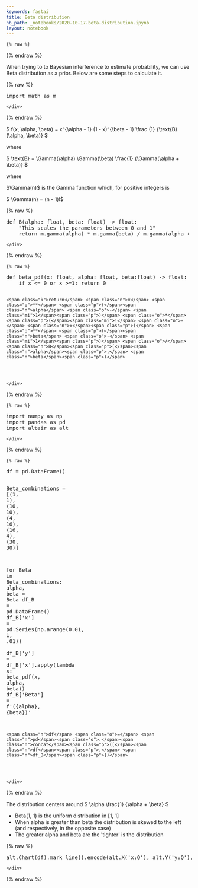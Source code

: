 ```yaml
---
keywords: fastai
title: Beta distribution
nb_path: _notebooks/2020-10-17-beta-distribution.ipynb
layout: notebook
---
```


<!--
#################################################
### THIS FILE WAS AUTOGENERATED! DO NOT EDIT! ###
#################################################
# file to edit: _notebooks/2020-10-17-beta-distribution.ipynb
-->

<div class="container" id="notebook-container">
        
    {% raw %}
    
<div class="cell border-box-sizing code_cell rendered">

</div>
    {% endraw %}

<div class="cell border-box-sizing text_cell rendered"><div class="inner_cell">
<div class="text_cell_render border-box-sizing rendered_html">
<p>When trying to to Bayesian interference to estimate probability, we can use Beta distribution as a prior. Below are some steps to calculate it.</p>

</div>
</div>
</div>
    {% raw %}
    
<div class="cell border-box-sizing code_cell rendered">
<div class="input">

<div class="inner_cell">
    <div class="input_area">
<div class=" highlight hl-ipython3"><pre><span></span><span class="kn">import</span> <span class="nn">math</span> <span class="k">as</span> <span class="nn">m</span>
</pre></div>

    </div>
</div>
</div>

</div>
    {% endraw %}

<div class="cell border-box-sizing text_cell rendered"><div class="inner_cell">
<div class="text_cell_render border-box-sizing rendered_html">
<p>$ f(x, \alpha, \beta) = x^{\alpha - 1} (1 - x)^{\beta - 1} \frac {1} {\text{B}(\alpha, \beta)} $</p>
<p>where</p>
<p>$ \text{B} = \Gamma(\alpha) \Gamma(\beta) \frac{1} {\Gamma(\alpha + \beta)} $</p>
<p>where</p>
<p>$\Gamma(n)$ is the Gamma function which, for positive integers is</p>
<p>$ \Gamma(n) = (n - 1)!$</p>

</div>
</div>
</div>
    {% raw %}
    
<div class="cell border-box-sizing code_cell rendered">
<div class="input">

<div class="inner_cell">
    <div class="input_area">
<div class=" highlight hl-ipython3"><pre><span></span><span class="k">def</span> <span class="nf">B</span><span class="p">(</span><span class="n">alpha</span><span class="p">:</span> <span class="nb">float</span><span class="p">,</span> <span class="n">beta</span><span class="p">:</span> <span class="nb">float</span><span class="p">)</span> <span class="o">-&gt;</span> <span class="nb">float</span><span class="p">:</span>
    <span class="s2">&quot;This scales the parameters between 0 and 1&quot;</span>
    <span class="k">return</span> <span class="n">m</span><span class="o">.</span><span class="n">gamma</span><span class="p">(</span><span class="n">alpha</span><span class="p">)</span> <span class="o">*</span> <span class="n">m</span><span class="o">.</span><span class="n">gamma</span><span class="p">(</span><span class="n">beta</span><span class="p">)</span> <span class="o">/</span> <span class="n">m</span><span class="o">.</span><span class="n">gamma</span><span class="p">(</span><span class="n">alpha</span> <span class="o">+</span> <span class="n">beta</span><span class="p">)</span>
</pre></div>

    </div>
</div>
</div>

</div>
    {% endraw %}

    {% raw %}
    
<div class="cell border-box-sizing code_cell rendered">
<div class="input">

<div class="inner_cell">
    <div class="input_area">
<div class=" highlight hl-ipython3"><pre><span></span><span class="k">def</span> <span class="nf">beta_pdf</span><span class="p">(</span><span class="n">x</span><span class="p">:</span> <span class="nb">float</span><span class="p">,</span> <span class="n">alpha</span><span class="p">:</span> <span class="nb">float</span><span class="p">,</span> <span class="n">beta</span><span class="p">:</span><span class="nb">float</span><span class="p">)</span> <span class="o">-&gt;</span> <span class="nb">float</span><span class="p">:</span>
    <span class="k">if</span> <span class="n">x</span> <span class="o">&lt;=</span> <span class="mi">0</span> <span class="ow">or</span> <span class="n">x</span> <span class="o">&gt;=</span><span class="mi">1</span><span class="p">:</span> <span class="k">return</span> <span class="mi">0</span>

    <span class="k">return</span> <span class="n">x</span> <span class="o">**</span> <span class="p">(</span><span class="n">alpha</span> <span class="o">-</span> <span class="mi">1</span><span class="p">)</span> <span class="o">*</span> <span class="p">(</span><span class="mi">1</span> <span class="o">-</span> <span class="n">x</span><span class="p">)</span> <span class="o">**</span> <span class="p">(</span><span class="n">beta</span> <span class="o">-</span> <span class="mi">1</span><span class="p">)</span> <span class="o">/</span> <span class="n">B</span><span class="p">(</span><span class="n">alpha</span><span class="p">,</span> <span class="n">beta</span><span class="p">)</span>
</pre></div>

    </div>
</div>
</div>

</div>
    {% endraw %}

    {% raw %}
    
<div class="cell border-box-sizing code_cell rendered">
<div class="input">

<div class="inner_cell">
    <div class="input_area">
<div class=" highlight hl-ipython3"><pre><span></span><span class="kn">import</span> <span class="nn">numpy</span> <span class="k">as</span> <span class="nn">np</span>
<span class="kn">import</span> <span class="nn">pandas</span> <span class="k">as</span> <span class="nn">pd</span>
<span class="kn">import</span> <span class="nn">altair</span> <span class="k">as</span> <span class="nn">alt</span>
</pre></div>

    </div>
</div>
</div>

</div>
    {% endraw %}

    {% raw %}
    
<div class="cell border-box-sizing code_cell rendered">
<div class="input">

<div class="inner_cell">
    <div class="input_area">
<div class=" highlight hl-ipython3"><pre><span></span><span class="n">df</span> <span class="o">=</span> <span class="n">pd</span><span class="o">.</span><span class="n">DataFrame</span><span class="p">()</span>

<span class="n">Beta_combinations</span> <span class="o">=</span> <span class="p">[(</span><span class="mi">1</span><span class="p">,</span> <span class="mi">1</span><span class="p">),</span> <span class="p">(</span><span class="mi">10</span><span class="p">,</span> <span class="mi">10</span><span class="p">),</span> <span class="p">(</span><span class="mi">4</span><span class="p">,</span> <span class="mi">16</span><span class="p">),</span> <span class="p">(</span><span class="mi">16</span><span class="p">,</span> <span class="mi">4</span><span class="p">),</span> <span class="p">(</span><span class="mi">30</span><span class="p">,</span> <span class="mi">30</span><span class="p">)]</span>

<span class="k">for</span> <span class="n">Beta</span> <span class="ow">in</span> <span class="n">Beta_combinations</span><span class="p">:</span>
    <span class="n">alpha</span><span class="p">,</span> <span class="n">beta</span> <span class="o">=</span> <span class="n">Beta</span>
    <span class="n">df_B</span> <span class="o">=</span> <span class="n">pd</span><span class="o">.</span><span class="n">DataFrame</span><span class="p">()</span>
    <span class="n">df_B</span><span class="p">[</span><span class="s1">&#39;x&#39;</span><span class="p">]</span> <span class="o">=</span> <span class="n">pd</span><span class="o">.</span><span class="n">Series</span><span class="p">(</span><span class="n">np</span><span class="o">.</span><span class="n">arange</span><span class="p">(</span><span class="mf">0.01</span><span class="p">,</span> <span class="mi">1</span><span class="p">,</span> <span class="o">.</span><span class="mi">01</span><span class="p">))</span>    
    <span class="n">df_B</span><span class="p">[</span><span class="s1">&#39;y&#39;</span><span class="p">]</span> <span class="o">=</span> <span class="n">df_B</span><span class="p">[</span><span class="s1">&#39;x&#39;</span><span class="p">]</span><span class="o">.</span><span class="n">apply</span><span class="p">(</span><span class="k">lambda</span> <span class="n">x</span><span class="p">:</span> <span class="n">beta_pdf</span><span class="p">(</span><span class="n">x</span><span class="p">,</span> <span class="n">alpha</span><span class="p">,</span> <span class="n">beta</span><span class="p">))</span>
    <span class="n">df_B</span><span class="p">[</span><span class="s1">&#39;Beta&#39;</span><span class="p">]</span> <span class="o">=</span> <span class="sa">f</span><span class="s1">&#39;(</span><span class="si">{</span><span class="n">alpha</span><span class="si">}</span><span class="s1">, </span><span class="si">{</span><span class="n">beta</span><span class="si">}</span><span class="s1">)&#39;</span>

    <span class="n">df</span> <span class="o">=</span> <span class="n">pd</span><span class="o">.</span><span class="n">concat</span><span class="p">([</span><span class="n">df</span><span class="p">,</span> <span class="n">df_B</span><span class="p">])</span>
</pre></div>

    </div>
</div>
</div>

</div>
    {% endraw %}

<div class="cell border-box-sizing text_cell rendered"><div class="inner_cell">
<div class="text_cell_render border-box-sizing rendered_html">
<p>The distribution centers around $ \alpha \frac{1} {\alpha + \beta} $</p>
<ul>
<li>Beta(1, 1) is the uniform distribution in [1, 1]</li>
<li>When alpha is greater than beta the distribution is skewed to the left (and respectively, in the opposite case)</li>
<li>The greater alpha and beta are the 'tighter' is the distribution</li>
</ul>

</div>
</div>
</div>
    {% raw %}
    
<div class="cell border-box-sizing code_cell rendered">
<div class="input">

<div class="inner_cell">
    <div class="input_area">
<div class=" highlight hl-ipython3"><pre><span></span><span class="n">alt</span><span class="o">.</span><span class="n">Chart</span><span class="p">(</span><span class="n">df</span><span class="p">)</span><span class="o">.</span><span class="n">mark_line</span><span class="p">()</span><span class="o">.</span><span class="n">encode</span><span class="p">(</span><span class="n">alt</span><span class="o">.</span><span class="n">X</span><span class="p">(</span><span class="s1">&#39;x:Q&#39;</span><span class="p">),</span> <span class="n">alt</span><span class="o">.</span><span class="n">Y</span><span class="p">(</span><span class="s1">&#39;y:Q&#39;</span><span class="p">),</span> <span class="n">alt</span><span class="o">.</span><span class="n">Color</span><span class="p">(</span><span class="s1">&#39;Beta&#39;</span><span class="p">),</span> <span class="n">tooltip</span><span class="o">=</span><span class="p">[</span><span class="s1">&#39;x&#39;</span><span class="p">,</span> <span class="s1">&#39;y&#39;</span><span class="p">,</span> <span class="s1">&#39;Beta&#39;</span><span class="p">],</span> <span class="n">strokeDash</span><span class="o">=</span><span class="s1">&#39;Beta&#39;</span><span class="p">)</span><span class="o">.</span><span class="n">properties</span><span class="p">(</span><span class="n">width</span><span class="o">=</span><span class="mi">600</span><span class="p">)</span>
</pre></div>

    </div>
</div>
</div>

<div class="output_wrapper">
<div class="output">

<div class="output_area">


<div class="output_html rendered_html output_subarea output_execute_result">

<div id="altair-viz-af6b93df3aa54798a5e24274c2871f35"></div>
<script type="text/javascript">
  (function(spec, embedOpt){
    let outputDiv = document.currentScript.previousElementSibling;
    if (outputDiv.id !== "altair-viz-af6b93df3aa54798a5e24274c2871f35") {
      outputDiv = document.getElementById("altair-viz-af6b93df3aa54798a5e24274c2871f35");
    }
    const paths = {
      "vega": "https://cdn.jsdelivr.net/npm//vega@5?noext",
      "vega-lib": "https://cdn.jsdelivr.net/npm//vega-lib?noext",
      "vega-lite": "https://cdn.jsdelivr.net/npm//vega-lite@4.8.1?noext",
      "vega-embed": "https://cdn.jsdelivr.net/npm//vega-embed@6?noext",
    };

    function loadScript(lib) {
      return new Promise(function(resolve, reject) {
        var s = document.createElement('script');
        s.src = paths[lib];
        s.async = true;
        s.onload = () => resolve(paths[lib]);
        s.onerror = () => reject(`Error loading script: ${paths[lib]}`);
        document.getElementsByTagName("head")[0].appendChild(s);
      });
    }

    function showError(err) {
      outputDiv.innerHTML = `<div class="error" style="color:red;">${err}</div>`;
      throw err;
    }

    function displayChart(vegaEmbed) {
      vegaEmbed(outputDiv, spec, embedOpt)
        .catch(err => showError(`Javascript Error: ${err.message}<br>This usually means there's a typo in your chart specification. See the javascript console for the full traceback.`));
    }

    if(typeof define === "function" && define.amd) {
      requirejs.config({paths});
      require(["vega-embed"], displayChart, err => showError(`Error loading script: ${err.message}`));
    } else if (typeof vegaEmbed === "function") {
      displayChart(vegaEmbed);
    } else {
      loadScript("vega")
        .then(() => loadScript("vega-lite"))
        .then(() => loadScript("vega-embed"))
        .catch(showError)
        .then(() => displayChart(vegaEmbed));
    }
  })({"config": {"view": {"continuousWidth": 400, "continuousHeight": 300}}, "data": {"name": "data-23ab3efdc0c5a29b11410e2bb1863f02"}, "mark": "line", "encoding": {"color": {"type": "nominal", "field": "Beta"}, "strokeDash": {"type": "nominal", "field": "Beta"}, "tooltip": [{"type": "quantitative", "field": "x"}, {"type": "quantitative", "field": "y"}, {"type": "nominal", "field": "Beta"}], "x": {"type": "quantitative", "field": "x"}, "y": {"type": "quantitative", "field": "y"}}, "width": 600, "$schema": "https://vega.github.io/schema/vega-lite/v4.8.1.json", "datasets": {"data-23ab3efdc0c5a29b11410e2bb1863f02": [{"x": 0.01, "y": 1.0, "Beta": "(1, 1)"}, {"x": 0.02, "y": 1.0, "Beta": "(1, 1)"}, {"x": 0.03, "y": 1.0, "Beta": "(1, 1)"}, {"x": 0.04, "y": 1.0, "Beta": "(1, 1)"}, {"x": 0.05, "y": 1.0, "Beta": "(1, 1)"}, {"x": 0.060000000000000005, "y": 1.0, "Beta": "(1, 1)"}, {"x": 0.06999999999999999, "y": 1.0, "Beta": "(1, 1)"}, {"x": 0.08, "y": 1.0, "Beta": "(1, 1)"}, {"x": 0.09, "y": 1.0, "Beta": "(1, 1)"}, {"x": 0.09999999999999999, "y": 1.0, "Beta": "(1, 1)"}, {"x": 0.11, "y": 1.0, "Beta": "(1, 1)"}, {"x": 0.12, "y": 1.0, "Beta": "(1, 1)"}, {"x": 0.13, "y": 1.0, "Beta": "(1, 1)"}, {"x": 0.14, "y": 1.0, "Beta": "(1, 1)"}, {"x": 0.15000000000000002, "y": 1.0, "Beta": "(1, 1)"}, {"x": 0.16, "y": 1.0, "Beta": "(1, 1)"}, {"x": 0.17, "y": 1.0, "Beta": "(1, 1)"}, {"x": 0.18000000000000002, "y": 1.0, "Beta": "(1, 1)"}, {"x": 0.19, "y": 1.0, "Beta": "(1, 1)"}, {"x": 0.2, "y": 1.0, "Beta": "(1, 1)"}, {"x": 0.21000000000000002, "y": 1.0, "Beta": "(1, 1)"}, {"x": 0.22, "y": 1.0, "Beta": "(1, 1)"}, {"x": 0.23, "y": 1.0, "Beta": "(1, 1)"}, {"x": 0.24000000000000002, "y": 1.0, "Beta": "(1, 1)"}, {"x": 0.25, "y": 1.0, "Beta": "(1, 1)"}, {"x": 0.26, "y": 1.0, "Beta": "(1, 1)"}, {"x": 0.27, "y": 1.0, "Beta": "(1, 1)"}, {"x": 0.28, "y": 1.0, "Beta": "(1, 1)"}, {"x": 0.29000000000000004, "y": 1.0, "Beta": "(1, 1)"}, {"x": 0.3, "y": 1.0, "Beta": "(1, 1)"}, {"x": 0.31, "y": 1.0, "Beta": "(1, 1)"}, {"x": 0.32, "y": 1.0, "Beta": "(1, 1)"}, {"x": 0.33, "y": 1.0, "Beta": "(1, 1)"}, {"x": 0.34, "y": 1.0, "Beta": "(1, 1)"}, {"x": 0.35000000000000003, "y": 1.0, "Beta": "(1, 1)"}, {"x": 0.36000000000000004, "y": 1.0, "Beta": "(1, 1)"}, {"x": 0.37, "y": 1.0, "Beta": "(1, 1)"}, {"x": 0.38, "y": 1.0, "Beta": "(1, 1)"}, {"x": 0.39, "y": 1.0, "Beta": "(1, 1)"}, {"x": 0.4, "y": 1.0, "Beta": "(1, 1)"}, {"x": 0.41000000000000003, "y": 1.0, "Beta": "(1, 1)"}, {"x": 0.42000000000000004, "y": 1.0, "Beta": "(1, 1)"}, {"x": 0.43, "y": 1.0, "Beta": "(1, 1)"}, {"x": 0.44, "y": 1.0, "Beta": "(1, 1)"}, {"x": 0.45, "y": 1.0, "Beta": "(1, 1)"}, {"x": 0.46, "y": 1.0, "Beta": "(1, 1)"}, {"x": 0.47000000000000003, "y": 1.0, "Beta": "(1, 1)"}, {"x": 0.48000000000000004, "y": 1.0, "Beta": "(1, 1)"}, {"x": 0.49, "y": 1.0, "Beta": "(1, 1)"}, {"x": 0.5, "y": 1.0, "Beta": "(1, 1)"}, {"x": 0.51, "y": 1.0, "Beta": "(1, 1)"}, {"x": 0.52, "y": 1.0, "Beta": "(1, 1)"}, {"x": 0.53, "y": 1.0, "Beta": "(1, 1)"}, {"x": 0.54, "y": 1.0, "Beta": "(1, 1)"}, {"x": 0.55, "y": 1.0, "Beta": "(1, 1)"}, {"x": 0.56, "y": 1.0, "Beta": "(1, 1)"}, {"x": 0.5700000000000001, "y": 1.0, "Beta": "(1, 1)"}, {"x": 0.5800000000000001, "y": 1.0, "Beta": "(1, 1)"}, {"x": 0.59, "y": 1.0, "Beta": "(1, 1)"}, {"x": 0.6, "y": 1.0, "Beta": "(1, 1)"}, {"x": 0.61, "y": 1.0, "Beta": "(1, 1)"}, {"x": 0.62, "y": 1.0, "Beta": "(1, 1)"}, {"x": 0.63, "y": 1.0, "Beta": "(1, 1)"}, {"x": 0.64, "y": 1.0, "Beta": "(1, 1)"}, {"x": 0.65, "y": 1.0, "Beta": "(1, 1)"}, {"x": 0.66, "y": 1.0, "Beta": "(1, 1)"}, {"x": 0.67, "y": 1.0, "Beta": "(1, 1)"}, {"x": 0.68, "y": 1.0, "Beta": "(1, 1)"}, {"x": 0.6900000000000001, "y": 1.0, "Beta": "(1, 1)"}, {"x": 0.7000000000000001, "y": 1.0, "Beta": "(1, 1)"}, {"x": 0.7100000000000001, "y": 1.0, "Beta": "(1, 1)"}, {"x": 0.72, "y": 1.0, "Beta": "(1, 1)"}, {"x": 0.73, "y": 1.0, "Beta": "(1, 1)"}, {"x": 0.74, "y": 1.0, "Beta": "(1, 1)"}, {"x": 0.75, "y": 1.0, "Beta": "(1, 1)"}, {"x": 0.76, "y": 1.0, "Beta": "(1, 1)"}, {"x": 0.77, "y": 1.0, "Beta": "(1, 1)"}, {"x": 0.78, "y": 1.0, "Beta": "(1, 1)"}, {"x": 0.79, "y": 1.0, "Beta": "(1, 1)"}, {"x": 0.8, "y": 1.0, "Beta": "(1, 1)"}, {"x": 0.81, "y": 1.0, "Beta": "(1, 1)"}, {"x": 0.8200000000000001, "y": 1.0, "Beta": "(1, 1)"}, {"x": 0.8300000000000001, "y": 1.0, "Beta": "(1, 1)"}, {"x": 0.8400000000000001, "y": 1.0, "Beta": "(1, 1)"}, {"x": 0.85, "y": 1.0, "Beta": "(1, 1)"}, {"x": 0.86, "y": 1.0, "Beta": "(1, 1)"}, {"x": 0.87, "y": 1.0, "Beta": "(1, 1)"}, {"x": 0.88, "y": 1.0, "Beta": "(1, 1)"}, {"x": 0.89, "y": 1.0, "Beta": "(1, 1)"}, {"x": 0.9, "y": 1.0, "Beta": "(1, 1)"}, {"x": 0.91, "y": 1.0, "Beta": "(1, 1)"}, {"x": 0.92, "y": 1.0, "Beta": "(1, 1)"}, {"x": 0.93, "y": 1.0, "Beta": "(1, 1)"}, {"x": 0.9400000000000001, "y": 1.0, "Beta": "(1, 1)"}, {"x": 0.9500000000000001, "y": 1.0, "Beta": "(1, 1)"}, {"x": 0.9600000000000001, "y": 1.0, "Beta": "(1, 1)"}, {"x": 0.97, "y": 1.0, "Beta": "(1, 1)"}, {"x": 0.98, "y": 1.0, "Beta": "(1, 1)"}, {"x": 0.99, "y": 1.0, "Beta": "(1, 1)"}, {"x": 0.01, "y": 8.438889628804379e-13, "Beta": "(10, 10)"}, {"x": 0.02, "y": 3.9434214794270206e-10, "Beta": "(10, 10)"}, {"x": 0.03, "y": 1.382310020686392e-08, "Beta": "(10, 10)"}, {"x": 0.04, "y": 1.677063761855089e-07, "Beta": "(10, 10)"}, {"x": 0.05, "y": 1.13713242131914e-06, "Beta": "(10, 10)"}, {"x": 0.060000000000000005, "y": 5.3343375191968565e-06, "Beta": "(10, 10)"}, {"x": 0.06999999999999999, "y": 1.93998089307876e-05, "Beta": "(10, 10)"}, {"x": 0.08, "y": 5.8542179163452225e-05, "Beta": "(10, 10)"}, {"x": 0.09, "y": 0.00015315235218980105, "Beta": "(10, 10)"}, {"x": 0.09999999999999999, "y": 0.00035789129932841984, "Beta": "(10, 10)"}, {"x": 0.11, "y": 0.0007631550487337022, "Beta": "(10, 10)"}, {"x": 0.12, "y": 0.0015084948062614365, "Beta": "(10, 10)"}, {"x": 0.13, "y": 0.0027972546198648178, "Beta": "(10, 10)"}, {"x": 0.14, "y": 0.0049114184546453984, "Beta": "(10, 10)"}, {"x": 0.15000000000000002, "y": 0.008225460447683332, "Beta": "(10, 10)"}, {"x": 0.16, "y": 0.01321788514840661, "Beta": "(10, 10)"}, {"x": 0.17, "y": 0.020479138316743025, "Beta": "(10, 10)"}, {"x": 0.18000000000000002, "y": 0.03071466428875573, "Beta": "(10, 10)"}, {"x": 0.19, "y": 0.04474207628487295, "Beta": "(10, 10)"}, {"x": 0.2, "y": 0.06348167821918214, "Beta": "(10, 10)"}, {"x": 0.21000000000000002, "y": 0.08793991260477764, "Beta": "(10, 10)"}, {"x": 0.22, "y": 0.1191856878040222, "Beta": "(10, 10)"}, {"x": 0.23, "y": 0.15831993619455767, "Beta": "(10, 10)"}, {"x": 0.24000000000000002, "y": 0.20643914960541085, "Beta": "(10, 10)"}, {"x": 0.25, "y": 0.26459400745807216, "Beta": "(10, 10)"}, {"x": 0.26, "y": 0.3337445364068512, "Beta": "(10, 10)"}, {"x": 0.27, "y": 0.4147135009255614, "Beta": "(10, 10)"}, {"x": 0.28, "y": 0.5081399089376708, "Beta": "(10, 10)"}, {"x": 0.29000000000000004, "y": 0.6144346160558889, "Beta": "(10, 10)"}, {"x": 0.3, "y": 0.7337400214305957, "Beta": "(10, 10)"}, {"x": 0.31, "y": 0.8658957670763296, "Beta": "(10, 10)"}, {"x": 0.32, "y": 1.010412184466115, "Beta": "(10, 10)"}, {"x": 0.33, "y": 1.166452984568424, "Beta": "(10, 10)"}, {"x": 0.34, "y": 1.3328283710874405, "Beta": "(10, 10)"}, {"x": 0.35000000000000003, "y": 1.5079993849330742, "Beta": "(10, 10)"}, {"x": 0.36000000000000004, "y": 1.6900938764591977, "Beta": "(10, 10)"}, {"x": 0.37, "y": 1.8769340677196071, "Beta": "(10, 10)"}, {"x": 0.38, "y": 2.06607522752187, "Beta": "(10, 10)"}, {"x": 0.39, "y": 2.254854554987335, "Beta": "(10, 10)"}, {"x": 0.4, "y": 2.4404489695081275, "Beta": "(10, 10)"}, {"x": 0.41000000000000003, "y": 2.6199401519401118, "Beta": "(10, 10)"}, {"x": 0.42000000000000004, "y": 2.790384887196788, "Beta": "(10, 10)"}, {"x": 0.43, "y": 2.948888533359313, "Beta": "(10, 10)"}, {"x": 0.44, "y": 3.0926792955045075, "Beta": "(10, 10)"}, {"x": 0.45, "y": 3.2191809191911265, "Beta": "(10, 10)"}, {"x": 0.46, "y": 3.326081441301702, "Beta": "(10, 10)"}, {"x": 0.47000000000000003, "y": 3.4113957438919122, "Beta": "(10, 10)"}, {"x": 0.48000000000000004, "y": 3.4735198459127594, "Beta": "(10, 10)"}, {"x": 0.49, "y": 3.5112751312619683, "Beta": "(10, 10)"}, {"x": 0.5, "y": 3.5239410400390625, "Beta": "(10, 10)"}, {"x": 0.51, "y": 3.5112751312619683, "Beta": "(10, 10)"}, {"x": 0.52, "y": 3.4735198459127563, "Beta": "(10, 10)"}, {"x": 0.53, "y": 3.4113957438919087, "Beta": "(10, 10)"}, {"x": 0.54, "y": 3.3260814413016986, "Beta": "(10, 10)"}, {"x": 0.55, "y": 3.219180919191123, "Beta": "(10, 10)"}, {"x": 0.56, "y": 3.092679295504504, "Beta": "(10, 10)"}, {"x": 0.5700000000000001, "y": 2.948888533359309, "Beta": "(10, 10)"}, {"x": 0.5800000000000001, "y": 2.790384887196786, "Beta": "(10, 10)"}, {"x": 0.59, "y": 2.6199401519401118, "Beta": "(10, 10)"}, {"x": 0.6, "y": 2.4404489695081275, "Beta": "(10, 10)"}, {"x": 0.61, "y": 2.254854554987335, "Beta": "(10, 10)"}, {"x": 0.62, "y": 2.06607522752187, "Beta": "(10, 10)"}, {"x": 0.63, "y": 1.8769340677196071, "Beta": "(10, 10)"}, {"x": 0.64, "y": 1.690093876459198, "Beta": "(10, 10)"}, {"x": 0.65, "y": 1.5079993849330744, "Beta": "(10, 10)"}, {"x": 0.66, "y": 1.3328283710874405, "Beta": "(10, 10)"}, {"x": 0.67, "y": 1.1664529845684242, "Beta": "(10, 10)"}, {"x": 0.68, "y": 1.0104121844661147, "Beta": "(10, 10)"}, {"x": 0.6900000000000001, "y": 0.8658957670763295, "Beta": "(10, 10)"}, {"x": 0.7000000000000001, "y": 0.7337400214305954, "Beta": "(10, 10)"}, {"x": 0.7100000000000001, "y": 0.6144346160558877, "Beta": "(10, 10)"}, {"x": 0.72, "y": 0.5081399089376708, "Beta": "(10, 10)"}, {"x": 0.73, "y": 0.4147135009255614, "Beta": "(10, 10)"}, {"x": 0.74, "y": 0.3337445364068512, "Beta": "(10, 10)"}, {"x": 0.75, "y": 0.26459400745807216, "Beta": "(10, 10)"}, {"x": 0.76, "y": 0.20643914960541065, "Beta": "(10, 10)"}, {"x": 0.77, "y": 0.15831993619455748, "Beta": "(10, 10)"}, {"x": 0.78, "y": 0.11918568780402207, "Beta": "(10, 10)"}, {"x": 0.79, "y": 0.08793991260477743, "Beta": "(10, 10)"}, {"x": 0.8, "y": 0.06348167821918199, "Beta": "(10, 10)"}, {"x": 0.81, "y": 0.04474207628487283, "Beta": "(10, 10)"}, {"x": 0.8200000000000001, "y": 0.03071466428875564, "Beta": "(10, 10)"}, {"x": 0.8300000000000001, "y": 0.02047913831674296, "Beta": "(10, 10)"}, {"x": 0.8400000000000001, "y": 0.013217885148406563, "Beta": "(10, 10)"}, {"x": 0.85, "y": 0.008225460447683332, "Beta": "(10, 10)"}, {"x": 0.86, "y": 0.0049114184546453984, "Beta": "(10, 10)"}, {"x": 0.87, "y": 0.0027972546198648178, "Beta": "(10, 10)"}, {"x": 0.88, "y": 0.0015084948062614365, "Beta": "(10, 10)"}, {"x": 0.89, "y": 0.0007631550487337015, "Beta": "(10, 10)"}, {"x": 0.9, "y": 0.0003578912993284194, "Beta": "(10, 10)"}, {"x": 0.91, "y": 0.00015315235218980064, "Beta": "(10, 10)"}, {"x": 0.92, "y": 5.8542179163451954e-05, "Beta": "(10, 10)"}, {"x": 0.93, "y": 1.9399808930787496e-05, "Beta": "(10, 10)"}, {"x": 0.9400000000000001, "y": 5.3343375191968125e-06, "Beta": "(10, 10)"}, {"x": 0.9500000000000001, "y": 1.1371324213191271e-06, "Beta": "(10, 10)"}, {"x": 0.9600000000000001, "y": 1.6770637618550616e-07, "Beta": "(10, 10)"}, {"x": 0.97, "y": 1.3823100206864034e-08, "Beta": "(10, 10)"}, {"x": 0.98, "y": 3.943421479427051e-10, "Beta": "(10, 10)"}, {"x": 0.99, "y": 8.438889628804446e-13, "Beta": "(10, 10)"}, {"x": 0.01, "y": 0.013334344730358539, "Beta": "(4, 16)"}, {"x": 0.02, "y": 0.09160620293931475, "Beta": "(4, 16)"}, {"x": 0.03, "y": 0.265084013782173, "Beta": "(4, 16)"}, {"x": 0.04, "y": 0.5378884629352662, "Beta": "(4, 16)"}, {"x": 0.05, "y": 0.8978584040496016, "Beta": "(4, 16)"}, {"x": 0.060000000000000005, "y": 1.3237784743615424, "Beta": "(4, 16)"}, {"x": 0.06999999999999999, "y": 1.7905320866801426, "Beta": "(4, 16)"}, {"x": 0.08, "y": 2.2726425357846844, "Beta": "(4, 16)"}, {"x": 0.09, "y": 2.746579491193132, "Beta": "(4, 16)"}, {"x": 0.09999999999999999, "y": 3.192136111995439, "Beta": "(4, 16)"}, {"x": 0.11, "y": 3.5931215984860874, "Beta": "(4, 16)"}, {"x": 0.12, "y": 3.937563586138773, "Beta": "(4, 16)"}, {"x": 0.13, "y": 4.217572976498975, "Beta": "(4, 16)"}, {"x": 0.14, "y": 4.428989344070162, "Beta": "(4, 16)"}, {"x": 0.15000000000000002, "y": 4.570896868692097, "Beta": "(4, 16)"}, {"x": 0.16, "y": 4.645077866869307, "Beta": "(4, 16)"}, {"x": 0.17, "y": 4.655452603136145, "Beta": "(4, 16)"}, {"x": 0.18000000000000002, "y": 4.607539433159627, "Beta": "(4, 16)"}, {"x": 0.19, "y": 4.507957840268917, "Beta": "(4, 16)"}, {"x": 0.2, "y": 4.363988038922016, "Beta": "(4, 16)"}, {"x": 0.21000000000000002, "y": 4.1831940708566275, "Beta": "(4, 16)"}, {"x": 0.22, "y": 3.97311231802452, "Beta": "(4, 16)"}, {"x": 0.23, "y": 3.7410037655862545, "Beta": "(4, 16)"}, {"x": 0.24000000000000002, "y": 3.4936658846575988, "Beta": "(4, 16)"}, {"x": 0.25, "y": 3.237298429710791, "Beta": "(4, 16)"}, {"x": 0.26, "y": 2.97741656037783, "Beta": "(4, 16)"}, {"x": 0.27, "y": 2.718804336743424, "Beta": "(4, 16)"}, {"x": 0.28, "y": 2.465501665271502, "Beta": "(4, 16)"}, {"x": 0.29000000000000004, "y": 2.220818078704091, "Beta": "(4, 16)"}, {"x": 0.3, "y": 1.9873672285542174, "Beta": "(4, 16)"}, {"x": 0.31, "y": 1.7671165824158388, "Beta": "(4, 16)"}, {"x": 0.32, "y": 1.561447494890433, "Beta": "(4, 16)"}, {"x": 0.33, "y": 1.3712215180641483, "Beta": "(4, 16)"}, {"x": 0.34, "y": 1.1968495034862894, "Beta": "(4, 16)"}, {"x": 0.35000000000000003, "y": 1.0383606996712813, "Beta": "(4, 16)"}, {"x": 0.36000000000000004, "y": 0.8954696516518198, "Beta": "(4, 16)"}, {"x": 0.37, "y": 0.7676392522289271, "Beta": "(4, 16)"}, {"x": 0.38, "y": 0.654138773067525, "Beta": "(4, 16)"}, {"x": 0.39, "y": 0.5540961160177151, "Beta": "(4, 16)"}, {"x": 0.4, "y": 0.46654387205544334, "Beta": "(4, 16)"}, {"x": 0.41000000000000003, "y": 0.3904590600745343, "Beta": "(4, 16)"}, {"x": 0.42000000000000004, "y": 0.3247966448612331, "Beta": "(4, 16)"}, {"x": 0.43, "y": 0.2685171082848708, "Beta": "(4, 16)"}, {"x": 0.44, "y": 0.2206084758993257, "Beta": "(4, 16)"}, {"x": 0.45, "y": 0.1801032888258905, "Beta": "(4, 16)"}, {"x": 0.46, "y": 0.14609106399400162, "Beta": "(4, 16)"}, {"x": 0.47000000000000003, "y": 0.11772681034298899, "Beta": "(4, 16)"}, {"x": 0.48000000000000004, "y": 0.09423616986915495, "Beta": "(4, 16)"}, {"x": 0.49, "y": 0.07491773542348398, "Beta": "(4, 16)"}, {"x": 0.5, "y": 0.05914306640625001, "Beta": "(4, 16)"}, {"x": 0.51, "y": 0.0463548829120752, "Beta": "(4, 16)"}, {"x": 0.52, "y": 0.036063871858788434, "Beta": "(4, 16)"}, {"x": 0.53, "y": 0.027844488063038485, "Beta": "(4, 16)"}, {"x": 0.54, "y": 0.021330081478047304, "Beta": "(4, 16)"}, {"x": 0.55, "y": 0.01620763078714723, "Beta": "(4, 16)"}, {"x": 0.56, "y": 0.012212314724804664, "Beta": "(4, 16)"}, {"x": 0.5700000000000001, "y": 0.00912210696469392, "Beta": "(4, 16)"}, {"x": 0.5800000000000001, "y": 0.006752538925115783, "Beta": "(4, 16)"}, {"x": 0.59, "y": 0.004951737859084373, "Beta": "(4, 16)"}, {"x": 0.6, "y": 0.003595815339687939, "Beta": "(4, 16)"}, {"x": 0.61, "y": 0.0025846537413264604, "Beta": "(4, 16)"}, {"x": 0.62, "y": 0.0018381154161000162, "Beta": "(4, 16)"}, {"x": 0.63, "y": 0.0012926807128753374, "Beta": "(4, 16)"}, {"x": 0.64, "y": 0.0008985064377811596, "Beta": "(4, 16)"}, {"x": 0.65, "y": 0.0006168854043937424, "Beta": "(4, 16)"}, {"x": 0.66, "y": 0.0004180799322119168, "Beta": "(4, 16)"}, {"x": 0.67, "y": 0.0002794970741769264, "Beta": "(4, 16)"}, {"x": 0.68, "y": 0.0001841705447251806, "Beta": "(4, 16)"}, {"x": 0.6900000000000001, "y": 0.00011951335535002946, "Beta": "(4, 16)"}, {"x": 0.7000000000000001, "y": 7.630565076590377e-05, "Beta": "(4, 16)"}, {"x": 0.7100000000000001, "y": 4.788381832084021e-05, "Beta": "(4, 16)"}, {"x": 0.72, "y": 2.9499300582160463e-05, "Beta": "(4, 16)"}, {"x": 0.73, "y": 1.78184040370111e-05, "Beta": "(4, 16)"}, {"x": 0.74, "y": 1.053753762859394e-05, "Beta": "(4, 16)"}, {"x": 0.75, "y": 6.091548129916192e-06, "Beta": "(4, 16)"}, {"x": 0.76, "y": 3.4360000558877266e-06, "Beta": "(4, 16)"}, {"x": 0.77, "y": 1.8872675623959136e-06, "Beta": "(4, 16)"}, {"x": 0.78, "y": 1.007088832411318e-06, "Beta": "(4, 16)"}, {"x": 0.79, "y": 5.207322252325346e-07, "Beta": "(4, 16)"}, {"x": 0.8, "y": 2.6011395686399925e-07, "Beta": "(4, 16)"}, {"x": 0.81, "y": 1.2508430810651626e-07, "Beta": "(4, 16)"}, {"x": 0.8200000000000001, "y": 5.767304655007554e-08, "Beta": "(4, 16)"}, {"x": 0.8300000000000001, "y": 2.537533927013873e-08, "Beta": "(4, 16)"}, {"x": 0.8400000000000001, "y": 1.0594521770480488e-08, "Beta": "(4, 16)"}, {"x": 0.85, "y": 4.1693602605089804e-09, "Beta": "(4, 16)"}, {"x": 0.86, "y": 1.5341211191982117e-09, "Beta": "(4, 16)"}, {"x": 0.87, "y": 5.22578817922026e-10, "Beta": "(4, 16)"}, {"x": 0.88, "y": 1.6278353181561193e-10, "Beta": "(4, 16)"}, {"x": 0.89, "y": 4.565665152540303e-11, "Beta": "(4, 16)"}, {"x": 0.9, "y": 1.1302415999999966e-11, "Beta": "(4, 16)"}, {"x": 0.91, "y": 2.4055012020525026e-12, "Beta": "(4, 16)"}, {"x": 0.92, "y": 4.247731397565097e-13, "Beta": "(4, 16)"}, {"x": 0.93, "y": 5.920565710585814e-14, "Beta": "(4, 16)"}, {"x": 0.9400000000000001, "y": 6.054748053551452e-15, "Beta": "(4, 16)"}, {"x": 0.9500000000000001, "y": 4.0566229248046075e-16, "Beta": "(4, 16)"}, {"x": 0.9600000000000001, "y": 1.4728459631361374e-17, "Beta": "(4, 16)"}, {"x": 0.97, "y": 2.0303821341536684e-19, "Beta": "(4, 16)"}, {"x": 0.98, "y": 4.781585454858304e-22, "Beta": "(4, 16)"}, {"x": 0.99, "y": 1.5043515696000204e-26, "Beta": "(4, 16)"}, {"x": 0.01, "y": 1.5043515696000006e-26, "Beta": "(16, 4)"}, {"x": 0.02, "y": 4.781585454858241e-22, "Beta": "(16, 4)"}, {"x": 0.03, "y": 2.0303821341536404e-19, "Beta": "(16, 4)"}, {"x": 0.04, "y": 1.472845963136179e-17, "Beta": "(16, 4)"}, {"x": 0.05, "y": 4.056622924804691e-16, "Beta": "(16, 4)"}, {"x": 0.060000000000000005, "y": 6.0547480535515445e-15, "Beta": "(16, 4)"}, {"x": 0.06999999999999999, "y": 5.920565710585867e-14, "Beta": "(16, 4)"}, {"x": 0.08, "y": 4.2477313975651303e-13, "Beta": "(16, 4)"}, {"x": 0.09, "y": 2.4055012020525135e-12, "Beta": "(16, 4)"}, {"x": 0.09999999999999999, "y": 1.1302415999999987e-11, "Beta": "(16, 4)"}, {"x": 0.11, "y": 4.5656651525403114e-11, "Beta": "(16, 4)"}, {"x": 0.12, "y": 1.6278353181561193e-10, "Beta": "(16, 4)"}, {"x": 0.13, "y": 5.22578817922026e-10, "Beta": "(16, 4)"}, {"x": 0.14, "y": 1.5341211191982117e-09, "Beta": "(16, 4)"}, {"x": 0.15000000000000002, "y": 4.1693602605089804e-09, "Beta": "(16, 4)"}, {"x": 0.16, "y": 1.0594521770480566e-08, "Beta": "(16, 4)"}, {"x": 0.17, "y": 2.537533927013891e-08, "Beta": "(16, 4)"}, {"x": 0.18000000000000002, "y": 5.767304655007591e-08, "Beta": "(16, 4)"}, {"x": 0.19, "y": 1.2508430810651682e-07, "Beta": "(16, 4)"}, {"x": 0.2, "y": 2.601139568640003e-07, "Beta": "(16, 4)"}, {"x": 0.21000000000000002, "y": 5.207322252325368e-07, "Beta": "(16, 4)"}, {"x": 0.22, "y": 1.0070888324113198e-06, "Beta": "(16, 4)"}, {"x": 0.23, "y": 1.8872675623959172e-06, "Beta": "(16, 4)"}, {"x": 0.24000000000000002, "y": 3.436000055887732e-06, "Beta": "(16, 4)"}, {"x": 0.25, "y": 6.091548129916192e-06, "Beta": "(16, 4)"}, {"x": 0.26, "y": 1.053753762859394e-05, "Beta": "(16, 4)"}, {"x": 0.27, "y": 1.78184040370111e-05, "Beta": "(16, 4)"}, {"x": 0.28, "y": 2.9499300582160463e-05, "Beta": "(16, 4)"}, {"x": 0.29000000000000004, "y": 4.788381832084046e-05, "Beta": "(16, 4)"}, {"x": 0.3, "y": 7.630565076590394e-05, "Beta": "(16, 4)"}, {"x": 0.31, "y": 0.00011951335535002972, "Beta": "(16, 4)"}, {"x": 0.32, "y": 0.00018417054472518103, "Beta": "(16, 4)"}, {"x": 0.33, "y": 0.00027949707417692694, "Beta": "(16, 4)"}, {"x": 0.34, "y": 0.0004180799322119177, "Beta": "(16, 4)"}, {"x": 0.35000000000000003, "y": 0.0006168854043937436, "Beta": "(16, 4)"}, {"x": 0.36000000000000004, "y": 0.0008985064377811612, "Beta": "(16, 4)"}, {"x": 0.37, "y": 0.0012926807128753374, "Beta": "(16, 4)"}, {"x": 0.38, "y": 0.0018381154161000162, "Beta": "(16, 4)"}, {"x": 0.39, "y": 0.0025846537413264604, "Beta": "(16, 4)"}, {"x": 0.4, "y": 0.003595815339687939, "Beta": "(16, 4)"}, {"x": 0.41000000000000003, "y": 0.004951737859084373, "Beta": "(16, 4)"}, {"x": 0.42000000000000004, "y": 0.006752538925115806, "Beta": "(16, 4)"}, {"x": 0.43, "y": 0.009122106964693937, "Beta": "(16, 4)"}, {"x": 0.44, "y": 0.012212314724804687, "Beta": "(16, 4)"}, {"x": 0.45, "y": 0.01620763078714726, "Beta": "(16, 4)"}, {"x": 0.46, "y": 0.021330081478047342, "Beta": "(16, 4)"}, {"x": 0.47000000000000003, "y": 0.02784448806303853, "Beta": "(16, 4)"}, {"x": 0.48000000000000004, "y": 0.03606387185878849, "Beta": "(16, 4)"}, {"x": 0.49, "y": 0.0463548829120752, "Beta": "(16, 4)"}, {"x": 0.5, "y": 0.05914306640625001, "Beta": "(16, 4)"}, {"x": 0.51, "y": 0.07491773542348398, "Beta": "(16, 4)"}, {"x": 0.52, "y": 0.09423616986915491, "Beta": "(16, 4)"}, {"x": 0.53, "y": 0.11772681034298896, "Beta": "(16, 4)"}, {"x": 0.54, "y": 0.1460910639940016, "Beta": "(16, 4)"}, {"x": 0.55, "y": 0.1801032888258904, "Beta": "(16, 4)"}, {"x": 0.56, "y": 0.22060847589932564, "Beta": "(16, 4)"}, {"x": 0.5700000000000001, "y": 0.2685171082848707, "Beta": "(16, 4)"}, {"x": 0.5800000000000001, "y": 0.3247966448612339, "Beta": "(16, 4)"}, {"x": 0.59, "y": 0.3904590600745343, "Beta": "(16, 4)"}, {"x": 0.6, "y": 0.46654387205544334, "Beta": "(16, 4)"}, {"x": 0.61, "y": 0.5540961160177151, "Beta": "(16, 4)"}, {"x": 0.62, "y": 0.654138773067525, "Beta": "(16, 4)"}, {"x": 0.63, "y": 0.7676392522289271, "Beta": "(16, 4)"}, {"x": 0.64, "y": 0.8954696516518217, "Beta": "(16, 4)"}, {"x": 0.65, "y": 1.0383606996712835, "Beta": "(16, 4)"}, {"x": 0.66, "y": 1.1968495034862918, "Beta": "(16, 4)"}, {"x": 0.67, "y": 1.3712215180641512, "Beta": "(16, 4)"}, {"x": 0.68, "y": 1.561447494890436, "Beta": "(16, 4)"}, {"x": 0.6900000000000001, "y": 1.7671165824158421, "Beta": "(16, 4)"}, {"x": 0.7000000000000001, "y": 1.9873672285542212, "Beta": "(16, 4)"}, {"x": 0.7100000000000001, "y": 2.220818078704094, "Beta": "(16, 4)"}, {"x": 0.72, "y": 2.465501665271502, "Beta": "(16, 4)"}, {"x": 0.73, "y": 2.718804336743424, "Beta": "(16, 4)"}, {"x": 0.74, "y": 2.97741656037783, "Beta": "(16, 4)"}, {"x": 0.75, "y": 3.237298429710791, "Beta": "(16, 4)"}, {"x": 0.76, "y": 3.493665884657598, "Beta": "(16, 4)"}, {"x": 0.77, "y": 3.741003765586253, "Beta": "(16, 4)"}, {"x": 0.78, "y": 3.973112318024519, "Beta": "(16, 4)"}, {"x": 0.79, "y": 4.183194070856624, "Beta": "(16, 4)"}, {"x": 0.8, "y": 4.363988038922012, "Beta": "(16, 4)"}, {"x": 0.81, "y": 4.507957840268913, "Beta": "(16, 4)"}, {"x": 0.8200000000000001, "y": 4.607539433159629, "Beta": "(16, 4)"}, {"x": 0.8300000000000001, "y": 4.655452603136148, "Beta": "(16, 4)"}, {"x": 0.8400000000000001, "y": 4.6450778668693085, "Beta": "(16, 4)"}, {"x": 0.85, "y": 4.570896868692097, "Beta": "(16, 4)"}, {"x": 0.86, "y": 4.428989344070162, "Beta": "(16, 4)"}, {"x": 0.87, "y": 4.217572976498975, "Beta": "(16, 4)"}, {"x": 0.88, "y": 3.937563586138773, "Beta": "(16, 4)"}, {"x": 0.89, "y": 3.5931215984860865, "Beta": "(16, 4)"}, {"x": 0.9, "y": 3.1921361119954375, "Beta": "(16, 4)"}, {"x": 0.91, "y": 2.7465794911931294, "Beta": "(16, 4)"}, {"x": 0.92, "y": 2.2726425357846805, "Beta": "(16, 4)"}, {"x": 0.93, "y": 1.7905320866801393, "Beta": "(16, 4)"}, {"x": 0.9400000000000001, "y": 1.3237784743615404, "Beta": "(16, 4)"}, {"x": 0.9500000000000001, "y": 0.8978584040495995, "Beta": "(16, 4)"}, {"x": 0.9600000000000001, "y": 0.5378884629352638, "Beta": "(16, 4)"}, {"x": 0.97, "y": 0.2650840137821738, "Beta": "(16, 4)"}, {"x": 0.98, "y": 0.09160620293931498, "Beta": "(16, 4)"}, {"x": 0.99, "y": 0.013334344730358574, "Beta": "(16, 4)"}, {"x": 0.01, "y": 1.325459926396011e-40, "Beta": "(30, 30)"}, {"x": 0.02, "y": 5.301173617447092e-32, "Beta": "(30, 30)"}, {"x": 0.03, "y": 5.033182051041911e-27, "Beta": "(30, 30)"}, {"x": 0.04, "y": 1.565133781478245e-23, "Beta": "(30, 30)"}, {"x": 0.05, "y": 7.465529874744748e-21, "Beta": "(30, 30)"}, {"x": 0.060000000000000005, "y": 1.0865256269544595e-18, "Beta": "(30, 30)"}, {"x": 0.06999999999999999, "y": 6.962971652229761e-17, "Beta": "(30, 30)"}, {"x": 0.08, "y": 2.445696569498606e-15, "Beta": "(30, 30)"}, {"x": 0.09, "y": 5.422244659082293e-14, "Beta": "(30, 30)"}, {"x": 0.09999999999999999, "y": 8.355620992447078e-13, "Beta": "(30, 30)"}, {"x": 0.11, "y": 9.586145596917165e-12, "Beta": "(30, 30)"}, {"x": 0.12, "y": 8.613895252904517e-11, "Beta": "(30, 30)"}, {"x": 0.13, "y": 6.300303942733816e-10, "Beta": "(30, 30)"}, {"x": 0.14, "y": 3.864684802412627e-09, "Beta": "(30, 30)"}, {"x": 0.15000000000000002, "y": 2.035829095665486e-08, "Beta": "(30, 30)"}, {"x": 0.16, "y": 9.386955334990191e-08, "Beta": "(30, 30)"}, {"x": 0.17, "y": 3.8479494441176895e-07, "Beta": "(30, 30)"}, {"x": 0.18000000000000002, "y": 1.420529724427559e-06, "Beta": "(30, 30)"}, {"x": 0.19, "y": 4.773818835767524e-06, "Beta": "(30, 30)"}, {"x": 0.2, "y": 1.4737555568044023e-05, "Beta": "(30, 30)"}, {"x": 0.21000000000000002, "y": 4.212027066506651e-05, "Beta": "(30, 30)"}, {"x": 0.22, "y": 0.00011218820010549265, "Beta": "(30, 30)"}, {"x": 0.23, "y": 0.0002800813771075106, "Beta": "(30, 30)"}, {"x": 0.24000000000000002, "y": 0.0006586673625633658, "Beta": "(30, 30)"}, {"x": 0.25, "y": 0.001465489963335338, "Beta": "(30, 30)"}, {"x": 0.26, "y": 0.0030966557050204763, "Beta": "(30, 30)"}, {"x": 0.27, "y": 0.006235310180778964, "Beta": "(30, 30)"}, {"x": 0.28, "y": 0.011999724189707637, "Beta": "(30, 30)"}, {"x": 0.29000000000000004, "y": 0.0221299284876678, "Beta": "(30, 30)"}, {"x": 0.3, "y": 0.039201754616520916, "Beta": "(30, 30)"}, {"x": 0.31, "y": 0.06684342753940169, "Beta": "(30, 30)"}, {"x": 0.32, "y": 0.10991419875262028, "Beta": "(30, 30)"}, {"x": 0.33, "y": 0.17459005161851318, "Beta": "(30, 30)"}, {"x": 0.34, "y": 0.26829259340968387, "Beta": "(30, 30)"}, {"x": 0.35000000000000003, "y": 0.3993986452259418, "Beta": "(30, 30)"}, {"x": 0.36000000000000004, "y": 0.5766837665978821, "Beta": "(30, 30)"}, {"x": 0.37, "y": 0.8084848583970238, "Beta": "(30, 30)"}, {"x": 0.38, "y": 1.101613516433691, "Beta": "(30, 30)"}, {"x": 0.39, "y": 1.46010731813381, "Beta": "(30, 30)"}, {"x": 0.4, "y": 1.883961260450615, "Beta": "(30, 30)"}, {"x": 0.41000000000000003, "y": 2.3680242258844695, "Beta": "(30, 30)"}, {"x": 0.42000000000000004, "y": 2.9012636279619497, "Beta": "(30, 30)"}, {"x": 0.43, "y": 3.4665860490235056, "Beta": "(30, 30)"}, {"x": 0.44, "y": 4.041349030814334, "Beta": "(30, 30)"}, {"x": 0.45, "y": 4.5986129015713155, "Beta": "(30, 30)"}, {"x": 0.46, "y": 5.109073049020714, "Beta": "(30, 30)"}, {"x": 0.47000000000000003, "y": 5.543500067503971, "Beta": "(30, 30)"}, {"x": 0.48000000000000004, "y": 5.875418520321042, "Beta": "(30, 30)"}, {"x": 0.49, "y": 6.083694345210787, "Beta": "(30, 30)"}, {"x": 0.5, "y": 6.154690380514169, "Beta": "(30, 30)"}, {"x": 0.51, "y": 6.083694345210787, "Beta": "(30, 30)"}, {"x": 0.52, "y": 5.8754185203210225, "Beta": "(30, 30)"}, {"x": 0.53, "y": 5.543500067503952, "Beta": "(30, 30)"}, {"x": 0.54, "y": 5.1090730490206955, "Beta": "(30, 30)"}, {"x": 0.55, "y": 4.598612901571299, "Beta": "(30, 30)"}, {"x": 0.56, "y": 4.0413490308143185, "Beta": "(30, 30)"}, {"x": 0.5700000000000001, "y": 3.4665860490234928, "Beta": "(30, 30)"}, {"x": 0.5800000000000001, "y": 2.9012636279619435, "Beta": "(30, 30)"}, {"x": 0.59, "y": 2.3680242258844695, "Beta": "(30, 30)"}, {"x": 0.6, "y": 1.883961260450615, "Beta": "(30, 30)"}, {"x": 0.61, "y": 1.46010731813381, "Beta": "(30, 30)"}, {"x": 0.62, "y": 1.101613516433691, "Beta": "(30, 30)"}, {"x": 0.63, "y": 0.8084848583970238, "Beta": "(30, 30)"}, {"x": 0.64, "y": 0.5766837665978823, "Beta": "(30, 30)"}, {"x": 0.65, "y": 0.3993986452259419, "Beta": "(30, 30)"}, {"x": 0.66, "y": 0.2682925934096839, "Beta": "(30, 30)"}, {"x": 0.67, "y": 0.17459005161851318, "Beta": "(30, 30)"}, {"x": 0.68, "y": 0.10991419875262026, "Beta": "(30, 30)"}, {"x": 0.6900000000000001, "y": 0.06684342753940165, "Beta": "(30, 30)"}, {"x": 0.7000000000000001, "y": 0.03920175461652089, "Beta": "(30, 30)"}, {"x": 0.7100000000000001, "y": 0.02212992848766765, "Beta": "(30, 30)"}, {"x": 0.72, "y": 0.011999724189707637, "Beta": "(30, 30)"}, {"x": 0.73, "y": 0.006235310180778964, "Beta": "(30, 30)"}, {"x": 0.74, "y": 0.0030966557050204763, "Beta": "(30, 30)"}, {"x": 0.75, "y": 0.001465489963335338, "Beta": "(30, 30)"}, {"x": 0.76, "y": 0.0006586673625633635, "Beta": "(30, 30)"}, {"x": 0.77, "y": 0.0002800813771075096, "Beta": "(30, 30)"}, {"x": 0.78, "y": 0.00011218820010549223, "Beta": "(30, 30)"}, {"x": 0.79, "y": 4.212027066506619e-05, "Beta": "(30, 30)"}, {"x": 0.8, "y": 1.4737555568043902e-05, "Beta": "(30, 30)"}, {"x": 0.81, "y": 4.773818835767484e-06, "Beta": "(30, 30)"}, {"x": 0.8200000000000001, "y": 1.4205297244275454e-06, "Beta": "(30, 30)"}, {"x": 0.8300000000000001, "y": 3.8479494441176514e-07, "Beta": "(30, 30)"}, {"x": 0.8400000000000001, "y": 9.386955334990085e-08, "Beta": "(30, 30)"}, {"x": 0.85, "y": 2.035829095665486e-08, "Beta": "(30, 30)"}, {"x": 0.86, "y": 3.864684802412627e-09, "Beta": "(30, 30)"}, {"x": 0.87, "y": 6.300303942733816e-10, "Beta": "(30, 30)"}, {"x": 0.88, "y": 8.613895252904517e-11, "Beta": "(30, 30)"}, {"x": 0.89, "y": 9.58614559691713e-12, "Beta": "(30, 30)"}, {"x": 0.9, "y": 8.355620992447044e-13, "Beta": "(30, 30)"}, {"x": 0.91, "y": 5.422244659082243e-14, "Beta": "(30, 30)"}, {"x": 0.92, "y": 2.4456965694985694e-15, "Beta": "(30, 30)"}, {"x": 0.93, "y": 6.962971652229642e-17, "Beta": "(30, 30)"}, {"x": 0.9400000000000001, "y": 1.0865256269544302e-18, "Beta": "(30, 30)"}, {"x": 0.9500000000000001, "y": 7.465529874744475e-21, "Beta": "(30, 30)"}, {"x": 0.9600000000000001, "y": 1.565133781478164e-23, "Beta": "(30, 30)"}, {"x": 0.97, "y": 5.033182051042046e-27, "Beta": "(30, 30)"}, {"x": 0.98, "y": 5.301173617447224e-32, "Beta": "(30, 30)"}, {"x": 0.99, "y": 1.3254599263960443e-40, "Beta": "(30, 30)"}]}}, {"mode": "vega-lite"});
</script>
</div>

</div>

</div>
</div>

</div>
    {% endraw %}

</div>
 

